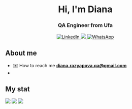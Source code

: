<div id="header" align='center'>
<h1>Hi, I'm Diana</h1>
<h3>QA Engineer from Ufa</h3>
  <a href="https://www.linkedin.com/in/diana-razyapova/">
<img src="https://img.shields.io/badge/LinkedIn-blue?style=for-the-badge&logo=linkedin&logoColor=white" alt="LinkedIn"/>
</a>
   <a href="https://t.me/QA_dianarazyapova">
  <img src="https://img.shields.io/badge/Telegram-2CA5E0?style=for-the-badge&logo=telegram&logoColor=white"
  </a>
     <a href="https://wa.me/79964011474">
  <img src="https://img.shields.io/badge/WhatsApp-25D366?style=for-the-badge&logo=whatsapp&logoColor=white" alt="WhatsApp"/>
</a>
</div>

## About me
- :envelope: How to reach me **diana.razyapova.qa@gmail.com**
- 


## My stat
![](http://github-profile-summary-cards.vercel.app/api/cards/profile-details?username=DianaRazyapova&theme=blueberry)
![](http://github-profile-summary-cards.vercel.app/api/cards/repos-per-language?username=DianaRazyapova&theme=blueberry)
![](http://github-profile-summary-cards.vercel.app/api/cards/stats?username=DianaRazyapova&theme=blueberry)
